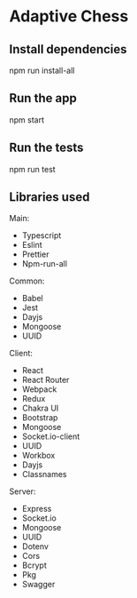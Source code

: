 # Adaptive Chess

## Install dependencies
npm run install-all

## Run the app
npm start

## Run the tests
npm run test

## Libraries used
Main:
- Typescript
- Eslint
- Prettier
- Npm-run-all

Common:
- Babel
- Jest
- Dayjs
- Mongoose
- UUID

Client:
- React
- React Router
- Webpack
- Redux
- Chakra UI
- Bootstrap
- Mongoose
- Socket.io-client
- UUID
- Workbox
- Dayjs
- Classnames

Server:
- Express
- Socket.io
- Mongoose
- UUID
- Dotenv
- Cors
- Bcrypt
- Pkg
- Swagger
